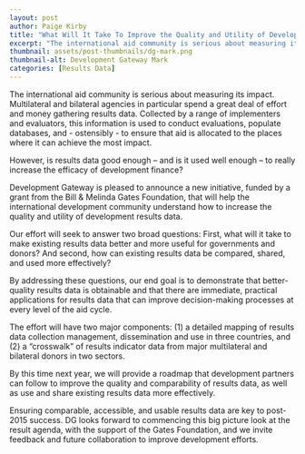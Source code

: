 ```yaml
---
layout: post
author: Paige Kirby
title: "What Will It Take To Improve the Quality and Utility of Development Results?"
excerpt: "The international aid community is serious about measuring its impact..."
thumbnail: assets/post-thumbnails/dg-mark.png
thumbnail-alt: Development Gateway Mark
categories: [Results Data]
---
```



The international aid community is serious about measuring its impact. Multilateral and bilateral agencies in particular spend a great deal of effort and money gathering results data. Collected by a range of implementers and evaluators, this information is used to conduct evaluations, populate databases, and - ostensibly - to ensure that aid is allocated to the places where it can achieve the most impact. 

However, is results data good enough – and is it used well enough – to really increase the efficacy of development finance?

Development Gateway is pleased to announce a new initiative, funded by a grant from the Bill & Melinda Gates Foundation, that will help the international development community understand how to increase the quality and utility of development results data. 

Our effort will seek to answer two broad questions: First, what will it take to make existing results data better and more useful for governments and donors? And second, how can existing results data be compared, shared, and used more effectively?
 
By addressing these questions, our end goal is to demonstrate that better-quality results data is obtainable and that there are immediate, practical applications for results data that can improve decision-making processes at every level of the aid cycle. 

The effort will have two major components: (1) a detailed mapping of results data collection management, dissemination and use in three countries, and (2) a “crosswalk” of results indicator data from major multilateral and bilateral donors in two sectors. 
 
By this time next year, we will provide a roadmap that development partners can follow to improve the quality and comparability of results data, as well as use and share existing results data more effectively.

Ensuring comparable, accessible, and usable results data are key to post-2015 success. DG looks forward to commencing this big picture look at the result agenda, with the support of the Gates Foundation, and we invite feedback and future collaboration to improve development efforts.
